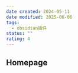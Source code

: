 ```yaml
---
date created: 2024-05-11
date modified: 2025-06-06
tags:
  - obsidian插件
status: ""
rating: 4
---
```


## Homepage
